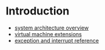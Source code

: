 # Introduction

* [system architecture overview](arch_overview.md)
* [virtual machine extensions](vmx.md)
* [exception and interrupt reference](exception.md)
